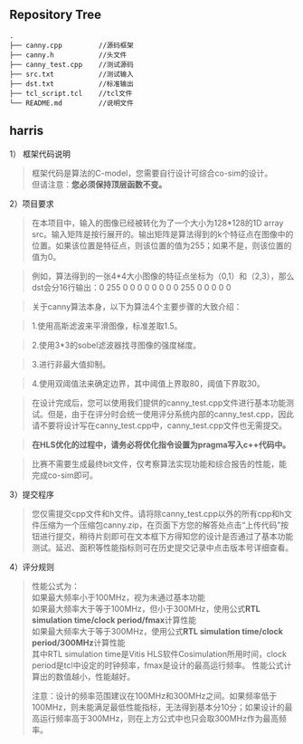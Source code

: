 ## Repository Tree
```
.
├── canny.cpp         //源码框架
├── canny.h           //头文件
├── canny_test.cpp    //测试源码
├── src.txt           //测试输入
├── dst.txt           //标准输出
├── tcl_script.tcl    //tcl文件
└── README.md         //说明文件
```
## harris

  1）	框架代码说明
  >框架代码是算法的C-model，您需要自行设计可综合co-sim的设计。  
  >但请注意：**您必须保持顶层函数不变。**

  2）项目要求  

  >在本项目中，输入的图像已经被转化为了一个大小为128*128的1D array src。输入矩阵是按行展开的。输出矩阵是算法得到的k个特征点在图像中的位置。如果该位置是特征点，则该位置的值为255；如果不是，则该位置的值为0。

  >例如，算法得到的一张4*4大小图像的特征点坐标为（0,1）和（2,3），那么dst会分16行输出：0 255 0 0 0 0 0 0 0 0 255 0 0 0 0 0

  

  >关于canny算法本身，以下为算法4个主要步骤的大致介绍：

  >1.使用高斯滤波来平滑图像，标准差取1.5。

  >2.使用3*3的sobel滤波器找寻图像的强度梯度。

  >3.进行非最大值抑制。

  >4.使用双阈值法来确定边界，其中阈值上界取80，阈值下界取30。

  >在设计完成后，您可以使用我们提供的canny_test.cpp文件进行基本功能测试。但是，由于在评分时会统一使用评分系统内部的canny_test.cpp，因此请不要将设计写在canny_test.cpp中，canny_test.cpp文件也无需提交。

  >**在HLS优化的过程中，请务必将优化指令设置为pragma写入c++代码中。**

  >比赛不需要生成最终bit文件，仅考察算法实现功能和综合报告的性能，能完成co-sim即可。

  3）提交程序
  >您仅需提交cpp文件和h文件。请将除canny_test.cpp以外的所有cpp和h文件压缩为一个压缩包canny.zip，在页面下方您的解答处点击“上传代码”按钮进行提交，稍待片刻即可在文本框下方得知您的设计是否通过了基本功能测试。延迟、面积等性能指标则可在历史提交记录中点击版本号详细查看。

  4）评分规则
  >性能公式为：<br>
  >如果最大频率小于100MHz，视为未通过基本功能<br>
  >如果最大频率大于等于100MHz，但小于300MHz，使用公式**RTL simulation time/clock period/fmax**计算性能<br>
  >如果最大频率大于等于300MHz，使用公式**RTL simulation time/clock period/300MHz**计算性能<br>
  >其中RTL simulation time是Vitis HLS软件Cosimulation所用时间，clock period是tcl中设定的时钟频率，fmax是设计的最高运行频率。
  >性能公式计算出的数值越小，性能越好。
  >
  >注意：设计的频率范围建议在100MHz和300MHz之间。如果频率低于100MHz，则未能满足最低性能指标，无法得到基本分10分；如果设计的最高运行频率高于300MHz，则在上方公式中也只会取300MHz作为最高频率。
